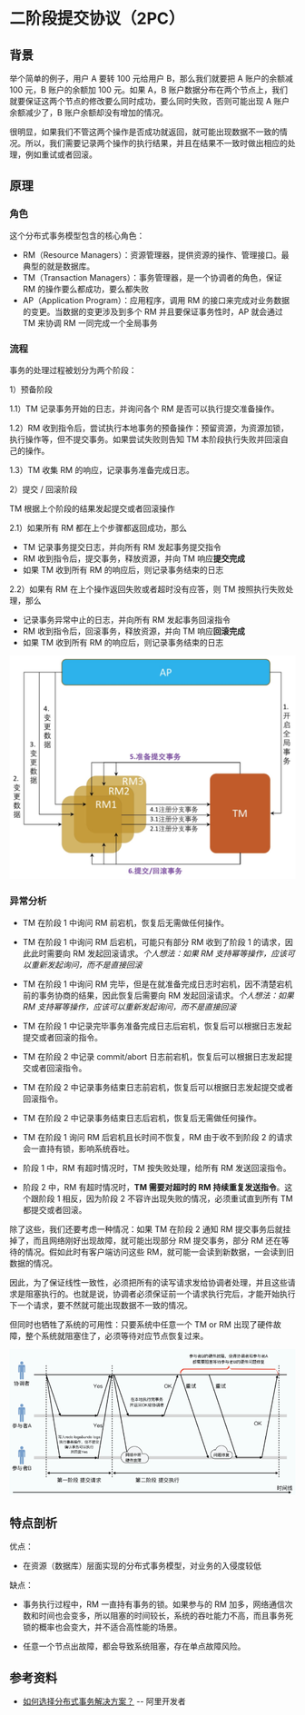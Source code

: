 # 二阶段提交协议（2PC）

## 背景

举个简单的例子，用户 A 要转 100 元给用户 B，那么我们就要把 A 账户的余额减 100 元，B 账户的余额加 100 元。如果 A，B 账户数据分布在两个节点上，我们就要保证这两个节点的修改要么同时成功，要么同时失败，否则可能出现 A 账户余额减少了，B 账户余额却没有增加的情况。

很明显，如果我们不管这两个操作是否成功就返回，就可能出现数据不一致的情况。所以，我们需要记录两个操作的执行结果，并且在结果不一致时做出相应的处理，例如重试或者回滚。

## 原理

### 角色

这个分布式事务模型包含的核心角色：

- RM（Resource Managers）：资源管理器，提供资源的操作、管理接口。最典型的就是数据库。
- TM（Transaction Managers）：事务管理器，是一个协调者的角色，保证 RM 的操作要么都成功，要么都失败
- AP（Application Program）：应用程序，调用 RM 的接口来完成对业务数据的变更。当数据的变更涉及到多个 RM 并且要保证事务性时，AP 就会通过 TM 来协调 RM 一同完成一个全局事务

### 流程

事务的处理过程被划分为两个阶段：

1）预备阶段

1.1）TM 记录事务开始的日志，并询问各个 RM 是否可以执行提交准备操作。

1.2）RM 收到指令后，尝试执行本地事务的预备操作：预留资源，为资源加锁，执行操作等，但不提交事务。如果尝试失败则告知 TM 本阶段执行失败并回滚自己的操作。

1.3）TM 收集 RM 的响应，记录事务准备完成日志。

2）提交 / 回滚阶段

TM 根据上个阶段的结果发起提交或者回滚操作

2.1）如果所有 RM 都在上个步骤都返回成功，那么

- TM 记录事务提交日志，并向所有 RM 发起事务提交指令
- RM 收到指令后，提交事务，释放资源，并向 TM 响应**提交完成**
- 如果 TM 收到所有 RM 的响应后，则记录事务结束的日志

2.2）如果有 RM 在上个操作返回失败或者超时没有应答，则 TM 按照执行失败处理，那么

- 记录事务异常中止的日志，并向所有 RM 发起事务回滚指令
- RM 收到指令后，回滚事务，释放资源，并向 TM 响应**回滚完成**
- 如果 TM 收到所有 RM 的响应后，则记录事务结束的日志

![20220819002227](https://raw.githubusercontent.com/YanQiu0207/image/main/20220819002227.png)

### 异常分析

- TM 在阶段 1 中询问 RM 前宕机，恢复后无需做任何操作。

- TM 在阶段 1 中询问 RM 后宕机，可能只有部分 RM 收到了阶段 1 的请求，因此此时需要向 RM 发起回滚请求。*个人想法：如果 RM 支持幂等操作，应该可以重新发起询问，而不是直接回滚*

- TM 在阶段 1 中询问 RM 完毕，但是在就准备完成日志时宕机，因不清楚宕机前的事务协商的结果，因此恢复后需要向 RM 发起回滚请求。*个人想法：如果 RM 支持幂等操作，应该可以重新发起询问，而不是直接回滚*

- TM 在阶段 1 中记录完毕事务准备完成日志后宕机，恢复后可以根据日志发起提交或者回滚的指令。

- TM 在阶段 2 中记录 commit/abort 日志前宕机，恢复后可以根据日志发起提交或者回滚指令。

- TM 在阶段 2 中记录事务结束日志前宕机，恢复后可以根据日志发起提交或者回滚指令。

- TM 在阶段 2 中记录事务结束日志后宕机，恢复后无需做任何操作。

- TM 在阶段 1 询问 RM 后宕机且长时间不恢复，RM 由于收不到阶段 2 的请求会一直持有锁，影响系统吞吐。

- 阶段 1 中，RM 有超时情况时，TM 按失败处理，给所有 RM 发送回滚指令。

- 阶段 2 中，RM 有超时情况时，**TM 需要对超时的 RM 持续重复发送指令**。这个跟阶段 1 相反，因为阶段 2 不容许出现失败的情况，必须重试直到所有 TM 都提交或者回滚。

除了这些，我们还要考虑一种情况：如果 TM 在阶段 2 通知 RM 提交事务后就挂掉了，而且网络刚好出现故障，就可能出现部分 RM 提交事务，部分 RM 还在等待的情况。假如此时有客户端访问这些 RM，就可能一会读到新数据，一会读到旧数据的情况。

因此，为了保证线性一致性，必须把所有的读写请求发给协调者处理，并且这些请求是阻塞执行的。也就是说，协调者必须保证前一个请求执行完后，才能开始执行下一个请求，要不然就可能出现数据不一致的情况。

但同时也牺牲了系统的可用性：只要系统中任意一个 TM or RM 出现了硬件故障，整个系统就阻塞住了，必须等待对应节点恢复过来。

![1661011180413](https://raw.githubusercontent.com/YanQiu0207/image/main/1661011180413.png)

## 特点剖析

优点：

- 在资源（数据库）层面实现的分布式事务模型，对业务的入侵度较低

缺点：

- 事务执行过程中，RM 一直持有事务的锁。如果参与的 RM 加多，网络通信次数和时间也会变多，所以阻塞的时间较长，系统的吞吐能力不高，而且事务死锁的概率也会变大，并不适合高性能的场景。

- 任意一个节点出故障，都会导致系统阻塞，存在单点故障风险。

## 参考资料

- [如何选择分布式事务解决方案？](https://mp.weixin.qq.com/s/2AL3uJ5BG2X3Y2Vxg0XqnQ) -- 阿里开发者